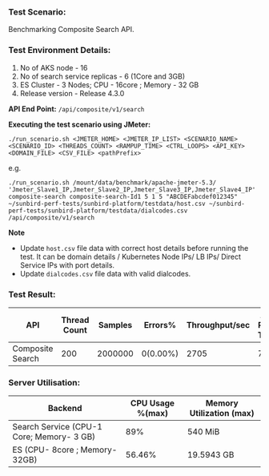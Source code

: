### Test Scenario:

Benchmarking Composite Search API.


### Test Environment Details:
1. No of AKS node - 16
2. No of search service replicas - 6 (1Core and 3GB)
3. ES Cluster - 3 Nodes; CPU - 16core ; Memory - 32 GB
4. Release version - Release 4.3.0


**API End Point:** `/api/composite/v1/search`


**Executing the test scenario using JMeter:**

```./run_scenario.sh <JMETER_HOME> <JMETER_IP_LIST> <SCENARIO_NAME> <SCENARIO_ID> <THREADS_COUNT> <RAMPUP_TIME> <CTRL_LOOPS> <API_KEY> <DOMAIN_FILE> <CSV_FILE> <pathPrefix>```

e.g.

```./run_scenario.sh /mount/data/benchmark/apache-jmeter-5.3/ 'Jmeter_Slave1_IP,Jmeter_Slave2_IP,Jmeter_Slave3_IP,Jmeter_Slave4_IP' composite-search composite-search-Id1 5 1 5 "ABCDEFabcdef012345" ~/sunbird-perf-tests/sunbird-platform/testdata/host.csv ~/sunbird-perf-tests/sunbird-platform/testdata/dialcodes.csv /api/composite/v1/search```


**Note**
- Update `host.csv` file data with correct host details before running the test. It can be domain details / Kubernetes Node IPs/ LB IPs/ Direct Service IPs with port details.
- Update `dialcodes.csv` file data with valid dialcodes.

### Test Result:

| API               | Thread Count  | Samples  | Errors%   | Throughput/sec  |Avg Resp Time |   95th pct |  99th pct   |
| ------------------| ------------- | -------- | --------- | --------------- |--------------|------------|-------------|
| Composite Search | 200           |2000000  |  0(0.00%) | 2705        |71         | 66             |85         |


### Server Utilisation:
| Backend          | CPU Usage %(max) | Memory Utilization (max) |
| ------------- | ------------- |------------- |
| Search Service (CPU-1 Core; Memory- 3 GB)  |89% | 540 MiB |
| ES (CPU- 8core ; Memory- 32GB)|56.46%  |19.5943 GB	| 
